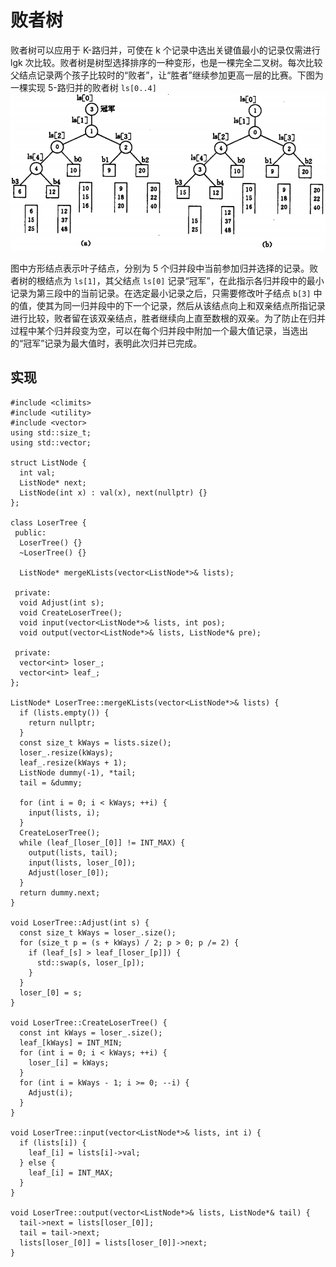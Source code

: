 # 败者树
败者树可以应用于 K-路归并，可使在 k 个记录中选出关键值最小的记录仅需进行 lgk 次比较。败者树是树型选择排序的一种变形，也是一棵完全二叉树。每次比较父结点记录两个孩子比较时的“败者”，让“胜者”继续参加更高一层的比赛。下图为一棵实现 5-路归并的败者树 `ls[0..4]`
<img src='./imgs/loser-tree.png'>

图中方形结点表示叶子结点，分别为 5 个归并段中当前参加归并选择的记录。败者树的根结点为 `ls[1]`，其父结点 `ls[0]` 记录“冠军”，在此指示各归并段中的最小记录为第三段中的当前记录。在选定最小记录之后，只需要修改叶子结点 `b[3]` 中的值，使其为同一归并段中的下一个记录，然后从该结点向上和双亲结点所指记录进行比较，败者留在该双亲结点，胜者继续向上直至数根的双亲。为了防止在归并过程中某个归并段变为空，可以在每个归并段中附加一个最大值记录，当选出的“冠军”记录为最大值时，表明此次归并已完成。

## 实现
```
#include <climits>
#include <utility>
#include <vector>
using std::size_t;
using std::vector;

struct ListNode {
  int val;
  ListNode* next;
  ListNode(int x) : val(x), next(nullptr) {}
};

class LoserTree {
 public:
  LoserTree() {}
  ~LoserTree() {}

  ListNode* mergeKLists(vector<ListNode*>& lists);

 private:
  void Adjust(int s);
  void CreateLoserTree();
  void input(vector<ListNode*>& lists, int pos);
  void output(vector<ListNode*>& lists, ListNode*& pre);

 private:
  vector<int> loser_;
  vector<int> leaf_;
};

ListNode* LoserTree::mergeKLists(vector<ListNode*>& lists) {
  if (lists.empty()) {
    return nullptr;
  }
  const size_t kWays = lists.size();
  loser_.resize(kWays);
  leaf_.resize(kWays + 1);
  ListNode dummy(-1), *tail;
  tail = &dummy;

  for (int i = 0; i < kWays; ++i) {
    input(lists, i);
  }
  CreateLoserTree();
  while (leaf_[loser_[0]] != INT_MAX) {
    output(lists, tail);
    input(lists, loser_[0]);
    Adjust(loser_[0]);
  }
  return dummy.next;
}

void LoserTree::Adjust(int s) {
  const size_t kWays = loser_.size();
  for (size_t p = (s + kWays) / 2; p > 0; p /= 2) {
    if (leaf_[s] > leaf_[loser_[p]]) {
      std::swap(s, loser_[p]);
    }
  }
  loser_[0] = s;
}

void LoserTree::CreateLoserTree() {
  const int kWays = loser_.size();
  leaf_[kWays] = INT_MIN;
  for (int i = 0; i < kWays; ++i) {
    loser_[i] = kWays;
  }
  for (int i = kWays - 1; i >= 0; --i) {
    Adjust(i);
  }
}

void LoserTree::input(vector<ListNode*>& lists, int i) {
  if (lists[i]) {
    leaf_[i] = lists[i]->val;
  } else {
    leaf_[i] = INT_MAX;
  }
}

void LoserTree::output(vector<ListNode*>& lists, ListNode*& tail) {
  tail->next = lists[loser_[0]];
  tail = tail->next;
  lists[loser_[0]] = lists[loser_[0]]->next;
}
```